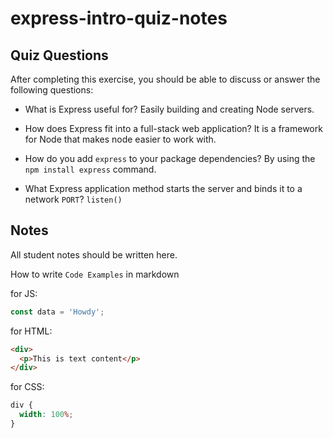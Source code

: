 # express-intro-quiz-notes

## Quiz Questions

After completing this exercise, you should be able to discuss or answer the following questions:

- What is Express useful for?
  Easily building and creating Node servers.

- How does Express fit into a full-stack web application?
  It is a framework for Node that makes node easier to work with.

- How do you add `express` to your package dependencies?
  By using the `npm install express` command.

- What Express application method starts the server and binds it to a network `PORT`?
  `listen()`

## Notes

All student notes should be written here.

How to write `Code Examples` in markdown

for JS:

```javascript
const data = 'Howdy';
```

for HTML:

```html
<div>
  <p>This is text content</p>
</div>
```

for CSS:

```css
div {
  width: 100%;
}
```
